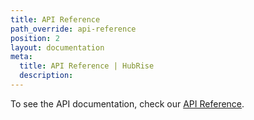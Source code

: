 ```yaml
---
title: API Reference
path_override: api-reference
position: 2
layout: documentation
meta:
  title: API Reference | HubRise
  description: 
---
```


To see the API documentation, check our [API Reference](/developers/api/general-concepts).
